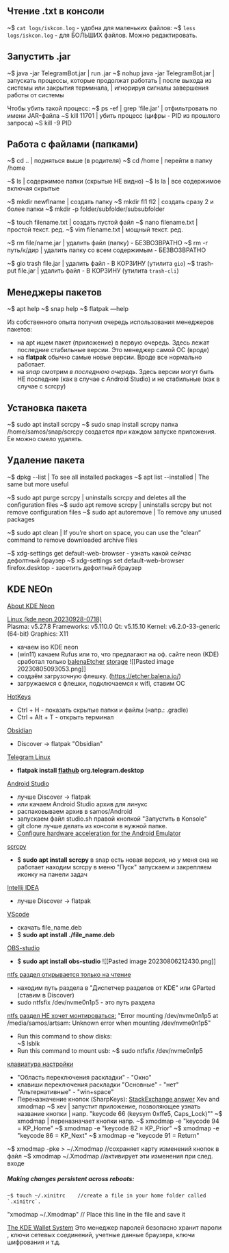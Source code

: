 
## Чтение .txt в консоли
~$ `cat logs/iskcon.log`  -  удобна для маленьких файлов:
~$ `less logs/iskcon.log`  -  для БОЛЬШИХ файлов. Можно редактировать.

## Запустить .jar

~$ java -jar TelegramBot.jar                   | run .jar
~$ nohup java -jar TelegramBot.jar        | запускать процессы, которые продолжат работать 
			 | после выхода из системы или закрытия терминала, 
             | игнорируя сигналы завершения работы от системы 
             
Чтобы убить такой процесс:
~$ ps -ef | grep 'file.jar'                           | отфильтровать  по имени  JAR-файла
~S kill 11701                                              | убить процесс  (цифры - PID из прошлого запроса)
~S kill -9 PID

## Работа с файлами (папками)

~$ cd ..                            |  подняться выше (в родителя)
~$ cd /home                    |  перейти в папку /home

~$ ls                                 |  содержимое папки (скрытые НЕ видно)
~$ ls la                              | все содержимое включая скрытые

~$ mkdir newflname        | создать папку
~$ mkdir fl1 fl2                 | создать сразу 2 и более папки
~$ mkdir -p folder/subfolder/subsubfolder

~$ touch filename.txt      | создать пустой файл
~$ nano filename.txt        | простой текст. ред.
~$ vim filename.txt          | мощный текст. ред.

~$ rm file/name.jar           |  удалить файл (папку)  -  БЕЗВОЗВРАТНО
~$ rm -r путь/к/дир         |  удалить папку со всем содержимым   -  БЕЗВОЗВРАТНО

~$ gio trash file.jar            |  удалить файл  -  В КОРЗИНУ  (утилита `gio`)
~$ trash-put file.jar            |  удалить файл  -  В КОРЗИНУ  (утилита `trash-cli`)

## Менеджеры пакетов

~$ apt help
~$ snap help
~$ flatpak —help

Из собственного опыта получил очередь использования менеджеров пакетов:
-  на apt ищем пакет (приложение) в первую очередь. Здесь лежат последние стабильные версии. Это менеджер самой ОС (вроде)
- на **flatpak** обычно самые новые версии. Вроде все нормально работает.
- на *snap* смотрим *в последнюю очередь*. Здесь версии могут быть НЕ последние (как в случае с Android Studio) и не стабильные (как в случае с scrcpy)
## Установка пакета

~$ sudo apt install scrcpy
~$ sudo snap install scrcpy 
     папка /home/samos/snap/scrcpy создается при каждом запуске приложения. Ее можно смело удалять.

## Удаление пакета

~$ dpkg --list                         |    To see all installed packages
~$ apt list --installed             |    The same but more useful

~$ sudo apt purge scrcpy     |  uninstalls scrcpy and deletes all the configuration files
~$ sudo apt remove scrcpy  |  uninstalls scrcpy but not remove configuration files
~$ sudo apt autoremove       | To remove any unused packages

~$ sudo apt clean                  |  If you’re short on space, you can use the “clean” 
											command to remove downloaded archive files


~$ xdg-settings get default-web-browser  -  узнать какой сейчас дефолтный браузер
~$ xdg-settings set default-web-browser firefox.desktop -  засетить дефолтный браузер

## KDE NEOn
[About KDE Neon](https://www.youtube.com/watch?v=4SegrpFOHDc)
 
[Linux (kde neon 20230928-0718)](https://neon.kde.org/download)   
Plasma: v5.27.8
Frameworks: v5.110.0
Qt: v5.15.10
Kernel: v6.2.0-33-generic (64-bit)
Graphics: X11
 
- качаем iso KDE neon
- (win11) качаем Rufus или то, что предлагают на оф. сайте neon
   (KDE) сработал только         [balenaEtcher](https://etcher.balena.io/#download-etcher)          [storage](https://github.com/balena-io/etcher/releases)
  ![[Pasted image 20230805093053.png]]
- создаём загрузочную флешку. (https://etcher.balena.io/)
- загружаемся с флешки, подключаемся к wifi, ставим ОС

[HotKeys]()
- Ctrl + H  -  показать скрытые папки и файлы (напр.:   .gradle)
- Ctrl + Alt + T  -  открыть терминал

[Obsidian](https://obsidian.md/)
- Discover  ->  flatpak "Obsidian"

[Telegram Linux](https://linux.how2shout.com/how-to-install-telegram-on-linux-desktop-in-2023/)
- **flatpak install [flathub](https://flathub.org/apps/org.telegram.desktop) org.telegram.desktop**

[Android Studio](https://developer.android.com/studio/install)
- лучше Discover -> flatpak
- или качаем Android Studio архив для линукс
- распаковываем архив в samos/Android
- запускаем файл studio.sh правой кнопкой "Запустить в Konsole"
- git clone лучше делать из консоли в нужной папке.
- [Configure hardware acceleration for the Android Emulator](https://developer.android.com/studio/run/emulator-acceleration?utm_source=android-studio#vm-linux)

[scrcpy]()
- $ **sudo apt install scrcpy**
	в snap есть новая версия, но у меня она не работает 
    находим scrcpy в меню "Пуск"
    запускаем и закрепляем иконку на панели задач

[Intellij IDEA]()
- лучше Discover -> flatpak

[VScode](https://code.visualstudio.com/docs/setup/linux)
- скачать file_name.deb
- $ **sudo apt install ./file_name.deb**

[OBS-studio](https://obsproject.com/ru)
- $ **sudo apt install obs-studio**
![[Pasted image 20230806212430.png]]

[ntfs раздел открывается только на чтение](https://www.youtube.com/watch?v=3ooi4zo-mtU) 
- находим путь раздела
  в "Диспетчер разделов от KDE"
  или GParted (ставим в Discover)
- sudo ntfsfix /dev/nvme0n1p5  -  это путь раздела

[ntfs раздел НЕ хочет монтироваться:]()
 "Error mounting /dev/nvme0n1p5 at /media/samos/artsam: Unknown error when mounting /dev/nvme0n1p5"
- Run this command to show disks:  
	~$ lsblk
- Run this command to mount usb:
	~$ sudo ntfsfix /dev/nvme0n1p5

[клавиатура настройки](https://www.linux.org.ru/forum/general/16026269)
- "Область переключения раскладки" - "Окно"
- клавиши переключения раскладки
  "Основные" - "нет"
  "Альтернативные" - "win+space"
- Переназначение кнопок (SharpKeys):
	[StackExchange answer](https://askubuntu.com/a/257497)
	Xev and xmodmap
~$ xev             |  запустит приложение, позволяющее узнать название кнопки
                        |  напр. "keycode 66 (keysym 0xffe5, Caps_Lock)""
~$ xmodmap   |  переназначает кнопки напр.
~$ xmodmap -e "keycode 94 = KP_Home"
~$ xmodmap -e "keycode 82 = KP_Prior"
~$ xmodmap -e "keycode 86 = KP_Next"
~$ xmodmap -e "keycode 91 = Return"

~$ xmodmap -pke > ~/.Xmodmap    //сохраняет карту изменений кнопок в файл
~$ xmodmap ~/.Xmodmap          //активирует эти изменения при след. входе

##### Making changes persistent across reboots:
```
~$ touch ~/.xinitrc    //create a file in your home folder called `.xinitrc`.
```
"xmodmap ~/.Xmodmap"    // Place this line in the file and save it


[The KDE Wallet System](https://docs.kde.org/stable5/en/kwalletmanager/kwallet5/kwallet5.pdf)
Это менеджер паролей
безопасно хранит пароли , ключи сетевых соединений, учетные данные браузера, ключи шифрования и т.д.